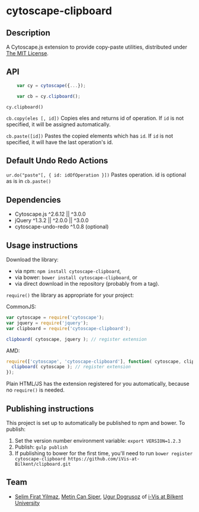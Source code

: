 cytoscape-clipboard
================================================================================


## Description

A Cytoscape.js extension to provide copy-paste utilities, distributed under [The MIT License](https://opensource.org/licenses/MIT).

## API

```javascript
    var cy = cytoscape({...});

    var cb = cy.clipboard();

```


`cy.clipboard()`

`cb.copy(eles [, id])`
Copies eles and returns id of operation. If `id` is not specified, it will be assigned automatically.

`cb.paste([id])`
Pastes the copied elements which has `id`. If `id` is not specified, it will have the last operation's id.

## Default Undo Redo Actions
`ur.do("paste"[, { id: idOfOperation }])`
Pastes operation. id is optional as is in `cb.paste()`


## Dependencies

 * Cytoscape.js ^2.6.12 || ^3.0.0
 * jQuery ^1.3.2 || ^2.0.0 || ^3.0.0
 * cytoscape-undo-redo ^1.0.8 (optional)


## Usage instructions

Download the library:
 * via npm: `npm install cytoscape-clipboard`,
 * via bower: `bower install cytoscape-clipboard`, or
 * via direct download in the repository (probably from a tag).

`require()` the library as appropriate for your project:

CommonJS:
```js
var cytoscape = require('cytoscape');
var jquery = require('jquery');
var clipboard = require('cytoscape-clipboard');

clipboard( cytoscape, jquery ); // register extension
```

AMD:
```js
require(['cytoscape', 'cytoscape-clipboard'], function( cytoscape, clipboard ){
  clipboard( cytoscape ); // register extension
});
```

Plain HTML/JS has the extension registered for you automatically, because no `require()` is needed.


## Publishing instructions

This project is set up to automatically be published to npm and bower.  To publish:

1. Set the version number environment variable: `export VERSION=1.2.3`
1. Publish: `gulp publish`
1. If publishing to bower for the first time, you'll need to run `bower register cytoscape-clipboard https://github.com/iVis-at-Bilkent/clipboard.git`

## Team

  * [Selim Firat Yilmaz](https://github.com/mrsfy), [Metin Can Siper](https://github.com/metincansiper), [Ugur Dogrusoz](https://github.com/ugurdogrusoz) of [i-Vis at Bilkent University](http://www.cs.bilkent.edu.tr/~ivis)
